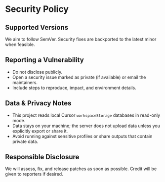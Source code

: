 # Security Policy

## Supported Versions
We aim to follow SemVer. Security fixes are backported to the latest minor when feasible.

## Reporting a Vulnerability
- Do not disclose publicly.
- Open a security issue marked as private (if available) or email the maintainers.
- Include steps to reproduce, impact, and environment details.

## Data & Privacy Notes
- This project reads local Cursor `workspaceStorage` databases in read-only mode.
- Data stays on your machine; the server does not upload data unless you explicitly export or share it.
- Avoid running against sensitive profiles or share outputs that contain private data.

## Responsible Disclosure
We will assess, fix, and release patches as soon as possible. Credit will be given to reporters if desired.
